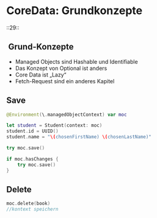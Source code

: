# CoreData: Grundkonzepte
::29::

##  Grund-Konzepte
- Managed Objects sind Hashable und Identifiable
- Das Konzept von Optional ist anders
- Core Data ist „Lazy“
- Fetch-Request sind ein anderes Kapitel

## Save

```swift
@Environment(\.managedObjectContext) var moc
```

```swift
let student = Student(context: moc)
student.id = UUID()
student.name = "\(chosenFirstName) \(chosenLastName)"
```

```swift
try moc.save()
```

```swift
if moc.hasChanges {
    try moc.save()
}
```

## Delete

```swift
moc.delete(book)
//kontext speichern
```
